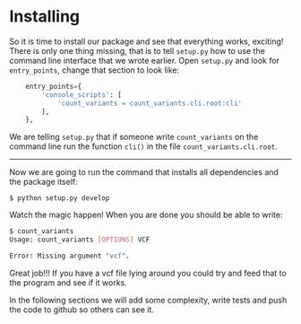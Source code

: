 # Installing

So it is time to install our package and see that everything works, exciting!
There is only one thing missing, that is to tell `setup.py` how to use the command line interface that we wrote earlier.
Open `setup.py` and look for `entry_points`, change that section to look like:

```python
    entry_points={
        'console_scripts': [
            'count_variants = count_variants.cli.root:cli'
        ],
    },
```

We are telling `setup.py` that if someone write `count_variants` on the command line run the function `cli()` in the file `count_variants.cli.root`.

------------------------------------

Now we are going to run the command that installs all dependencies and the package itself:

```
$ python setup.py develop
```

Watch the magic happen!
When you are done you should be able to write:

```bash
$ count_variants
Usage: count_variants [OPTIONS] VCF

Error: Missing argument "vcf".
```

Great job!!!
If you have a vcf file lying around you could try and feed that to the program and see if it works.

In the following sections we will add some complexity, write tests and push the code to github so others can see it.
